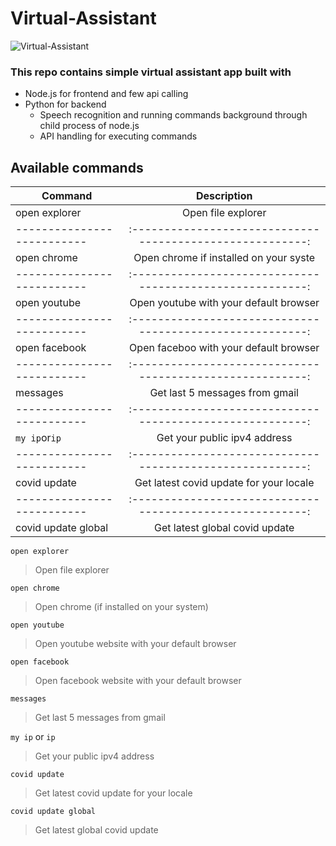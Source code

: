 # Virtual-Assistant
![Virtual-Assistant](https://lh3.googleusercontent.com/uZWelzVD7fkFW5Fsac9YsWy6OFmpeXaawNvqsbPyf7A-geW8f2FEIjR_OhvVasHy1d8KXvbzsq-FLbatv6aqTsLqpIP7EmBbpHB5X99m31B55nLb0q5YvdCaaGv1PHUvZ3650mFiDi4=w2400?source=screenshot.guru)
### This repo contains simple virtual assistant app built with
* Node.js for frontend and few api calling
* Python for backend 
    * Speech recognition and running commands background through child process of node.js
    * API handling for executing commands
    
## Available commands

| Command                   |                     Description                         |
| --------------------------|:-------------------------------------------------------:|
| open explorer             |               Open file explorer                        |
| --------------------------|:-------------------------------------------------------:|
| open chrome               |      Open chrome if installed on your syste             |
| --------------------------|:-------------------------------------------------------:|
| open youtube              |      Open youtube with your default browser             |
| --------------------------|:-------------------------------------------------------:|
| open facebook             |       Open faceboo with your default browser            |
| --------------------------|:-------------------------------------------------------:|
| messages                  |       Get last 5 messages from gmail                    |
| --------------------------|:-------------------------------------------------------:|
| ``my ip``or``ip``         |       Get your public ipv4 address                      |
| --------------------------|:-------------------------------------------------------:|
| covid update              |       Get latest covid update for your locale           |
| --------------------------|:-------------------------------------------------------:|
| covid update global       |       Get latest global covid update                    |

``open explorer``
> Open file explorer

``open chrome``
> Open chrome (if  installed on your system)

``open youtube``
> Open youtube website with your default browser

``open facebook``
> Open facebook website with your default browser

``messages``
> Get last 5 messages from gmail

``my ip`` or ``ip``
> Get your public ipv4 address

``covid update``
> Get latest covid update for your locale

``covid update global``
> Get latest global covid update